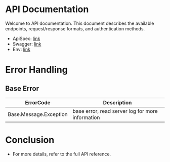 # API Documentation

Welcome to API documentation. This document describes the available endpoints, request/response formats, and authentication methods.

- ApiSpec: [link](/)
- Swagger: [link](/swagger)
- Env: [link](https://docs.google.com/spreadsheets/d/1gPHUbUbTPOIgvykkxbRK4BGK1JGbZBNVgmBMmJw6ItI/edit?usp=sharing)

# Error Handling

## Base Error

| ErrorCode              | Description                                      |
| ---------------------- | ------------------------------------------------ |
| Base.Message.Exception | base error, read server log for more information |

# Conclusion

- For more details, refer to the full API reference.

